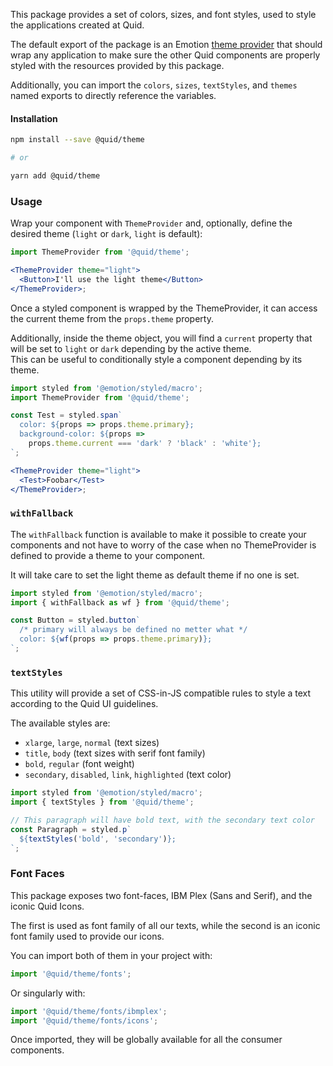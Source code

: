 This package provides a set of colors, sizes, and font styles, used to style
the applications created at Quid.

The default export of the package is an Emotion [theme provider][theme-provider]
that should wrap any application to make sure the other Quid components
are properly styled with the resources provided by this package.

Additionally, you can import the `colors`, `sizes`, `textStyles`, and `themes`
named exports to directly reference the variables.

#### Installation

```bash
npm install --save @quid/theme

# or

yarn add @quid/theme
```

### Usage

Wrap your component with `ThemeProvider` and, optionally, define the desired
theme (`light` or `dark`, `light` is default):

```jsx static
import ThemeProvider from '@quid/theme';

<ThemeProvider theme="light">
  <Button>I'll use the light theme</Button>
</ThemeProvider>;
```

Once a styled component is wrapped by the ThemeProvider, it can access
the current theme from the `props.theme` property.

Additionally, inside the theme object, you will find a `current` property
that will be set to `light` or `dark` depending by the active theme.  
This can be useful to conditionally style a component depending by its theme.

```jsx static
import styled from '@emotion/styled/macro';
import ThemeProvider from '@quid/theme';

const Test = styled.span`
  color: ${props => props.theme.primary};
  background-color: ${props =>
    props.theme.current === 'dark' ? 'black' : 'white'};
`;

<ThemeProvider theme="light">
  <Test>Foobar</Test>
</ThemeProvider>;
```

### `withFallback`

The `withFallback` function is available to make it possible to create
your components and not have to worry of the case when no ThemeProvider
is defined to provide a theme to your component.

It will take care to set the light theme as default theme if no one is set.

```jsx static
import styled from '@emotion/styled/macro';
import { withFallback as wf } from '@quid/theme';

const Button = styled.button`
  /* primary will always be defined no metter what */
  color: ${wf(props => props.theme.primary)};
`;
```

### `textStyles`

This utility will provide a set of CSS-in-JS compatible rules
to style a text according to the Quid UI guidelines.

The available styles are:

- `xlarge`, `large`, `normal` (text sizes)
- `title`, `body` (text sizes with serif font family)
- `bold`, `regular` (font weight)
- `secondary`, `disabled`, `link`, `highlighted` (text color)

```jsx static
import styled from '@emotion/styled/macro';
import { textStyles } from '@quid/theme';

// This paragraph will have bold text, with the secondary text color
const Paragraph = styled.p`
  ${textStyles('bold', 'secondary')};
`;
```

### Font Faces

This package exposes two font-faces, IBM Plex (Sans and Serif), and the
iconic Quid Icons.

The first is used as font family of all our texts, while the second is
an iconic font family used to provide our icons.

You can import both of them in your project with:

```js static
import '@quid/theme/fonts';
```

Or singularly with:

```js static
import '@quid/theme/fonts/ibmplex';
import '@quid/theme/fonts/icons';
```

Once imported, they will be globally available for all the consumer components.

[theme-provider]: https://emotion.sh/docs/emotion-theming
